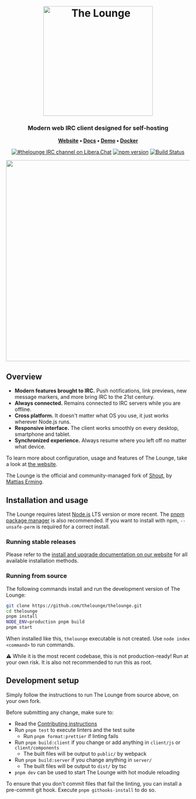 <h1 align="center">
	<img
		width="300"
		alt="The Lounge"
		src="https://raw.githubusercontent.com/thelounge/thelounge/master/client/img/logo-vertical-transparent-bg.svg?sanitize=true">
</h1>

<h3 align="center">
	Modern web IRC client designed for self-hosting
</h3>

<p align="center">
	<strong>
		<a href="https://thelounge.chat/">Website</a>
		•
		<a href="https://thelounge.chat/docs">Docs</a>
		•
		<a href="https://demo.thelounge.chat/">Demo</a>
    •
		<a href="https://github.com/thelounge/thelounge-docker">Docker</a>
	</strong>
</p>
<p align="center">
	<a href="https://demo.thelounge.chat/"><img
		alt="#thelounge IRC channel on Libera.Chat"
		src="https://img.shields.io/badge/Libera.Chat-%23thelounge-415364.svg?colorA=ff9e18"></a>
	<a href="https://npmjs.com/thelounge"><img
		alt="npm version"
		src="https://img.shields.io/npm/v/thelounge.svg?colorA=333a41&maxAge=3600"></a>
	<a href="https://github.com/thelounge/thelounge/actions"><img
		alt="Build Status"
		src="https://github.com/thelounge/thelounge/workflows/Build/badge.svg"></a>
</p>

<p align="center">
	<img src="https://raw.githubusercontent.com/thelounge/thelounge.github.io/master/img/thelounge-screenshot.png" width="550">
</p>

## Overview

- **Modern features brought to IRC.** Push notifications, link previews, new message markers, and more bring IRC to the 21st century.
- **Always connected.** Remains connected to IRC servers while you are offline.
- **Cross platform.** It doesn't matter what OS you use, it just works wherever Node.js runs.
- **Responsive interface.** The client works smoothly on every desktop, smartphone and tablet.
- **Synchronized experience.** Always resume where you left off no matter what device.

To learn more about configuration, usage and features of The Lounge, take a look at [the website](https://thelounge.chat).

The Lounge is the official and community-managed fork of [Shout](https://github.com/erming/shout), by [Mattias Erming](https://github.com/erming).

## Installation and usage

The Lounge requires latest [Node.js](https://nodejs.org/) LTS version or more recent.
The [pnpm package manager](https://pnpm.io/) is also recommended.
If you want to install with npm, `--unsafe-perm` is required for a correct install.

### Running stable releases

Please refer to the [install and upgrade documentation on our website](https://thelounge.chat/docs/install-and-upgrade) for all available installation methods.

### Running from source

The following commands install and run the development version of The Lounge:

```sh
git clone https://github.com/thelounge/thelounge.git
cd thelounge
pnpm install
NODE_ENV=production pnpm build
pnpm start
```

When installed like this, `thelounge` executable is not created. Use `node index <command>` to run commands.

⚠️ While it is the most recent codebase, this is not production-ready! Run at
your own risk. It is also not recommended to run this as root.

## Development setup

Simply follow the instructions to run The Lounge from source above, on your own
fork.

Before submitting any change, make sure to:

- Read the [Contributing instructions](https://github.com/thelounge/thelounge/blob/master/.github/CONTRIBUTING.md#contributing)
- Run `pnpm test` to execute linters and the test suite
  - Run `pnpm format:prettier` if linting fails
- Run `pnpm build:client` if you change or add anything in `client/js` or `client/components`
  - The built files will be output to `public/` by webpack
- Run `pnpm build:server` if you change anything in `server/`
  - The built files will be output to `dist/` by tsc
- `pnpm dev` can be used to start The Lounge with hot module reloading

To ensure that you don't commit files that fail the linting, you can install a pre-commit git hook.
Execute `pnpm githooks-install` to do so.
